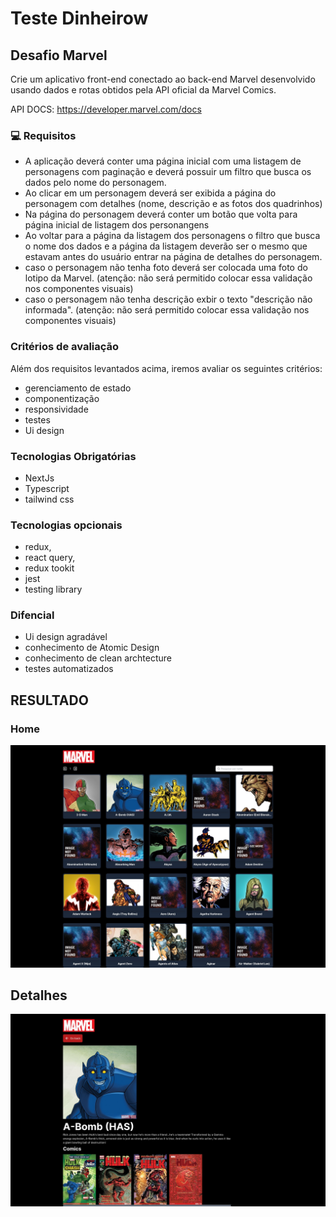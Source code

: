 # Teste Dinheirow

## Desafio Marvel
Crie um aplicativo front-end conectado ao back-end Marvel desenvolvido usando dados e rotas obtidos pela API oficial da Marvel Comics.

API DOCS: https://developer.marvel.com/docs

### 💻 Requisitos

- A aplicação deverá conter uma página inicial com uma listagem de personagens com paginação e deverá possuir um filtro que busca os dados pelo nome do personagem.
- Ao clicar em um personagem deverá ser exibida a página do personagem com detalhes (nome, descrição e as fotos dos quadrinhos)
- Na página do personagem deverá conter um botão que volta para página inicial de listagem dos personangens
- Ao voltar para a página da listagem dos personagens o filtro que busca o nome dos dados e a página da listagem deverão ser o mesmo que estavam antes do usuário entrar na página de detalhes do personagem.
- caso o personagem não tenha foto deverá ser colocada uma foto do lotipo da Marvel.
(atenção: não será permitido colocar essa validação nos componentes visuais)
- caso o personagem não tenha descrição exbir o texto "descrição não informada". 
(atenção: não será permitido colocar essa validação nos componentes visuais)

### Critérios de avaliação
Além dos requisitos levantados acima, iremos avaliar os seguintes critérios:
  - gerenciamento de estado
  - componentização
  - responsividade
  - testes
  - Ui design

### Tecnologias Obrigatórias
 - NextJs
 - Typescript
 - tailwind css

### Tecnologias opcionais 
 - redux,
 - react query,
 - redux tookit
 - jest
 - testing library

### Difencial
 - Ui design agradável
 - conhecimento de Atomic Design 
 - conhecimento de clean archtecture
 - testes automatizados

 ## RESULTADO

 ### Home
![alt text](public/img/image.png)

## Detalhes
![alt text](public/img/image2.png)


